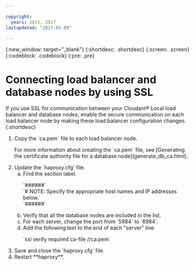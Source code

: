 ```yaml
---

copyright:
  years: 2015, 2017
lastupdated: "2017-02-09"

---
```


{:new_window: target="_blank"}
{:shortdesc: .shortdesc}
{:screen: .screen}
{:codeblock: .codeblock}
{:pre: .pre}

# Connecting load balancer and database nodes by using SSL

If you use SSL for communication between your Cloudant&reg; Local
load balancer and database nodes, enable the secure communication
on each load balancer node by making these load balancer
configuration changes.
{:shortdesc}

<ol><li>Copy the `ca.pem` file to each load balancer node.
<p>For more information about creating the `ca.pem` file, see
    [Generating the certificate authority file for a database node](generate_db_ca.html).</p>
    
</li>
<li>Update the `haproxy.cfg` file.
<ol type="a"><li>Find the section label.
<p>
`######`<br>
`# NOTE: Specify the appropriate host names and IP addresses below.`<br>
`######`</p></li>
<li>Verify that all the database nodes are included in the list.</li>
<li>For each server, change the port from `5984` to `6984`.</li>
<li>Add the following text to the end of each "server" line.
<p>`ssl verify required ca-file /<file_location>/ca.pem`
</p></li></ol>
<li>Save and close the `haproxy.cfg` file.</li>
<li>Restart **haproxy**.</li></ol>
